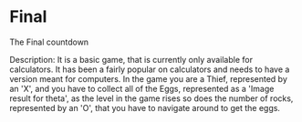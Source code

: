 # Final
The Final countdown

Description:
It is a basic game, that is currently only available for calculators. It has been a fairly popular on calculators and needs to have a version meant for computers. In the game you are a Thief, represented by an 'X', and you have to collect all of the Eggs, represented as a 'Image result for theta', as the level in the game rises so does the number of rocks, represented by an 'O', that you have to navigate around to get the eggs.
